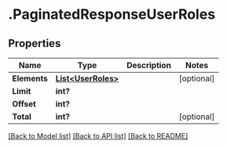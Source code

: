# .PaginatedResponseUserRoles
## Properties

Name | Type | Description | Notes
------------ | ------------- | ------------- | -------------
**Elements** | [**List&lt;UserRoles&gt;**](UserRoles.md) |  | [optional] 
**Limit** | **int?** |  | 
**Offset** | **int?** |  | 
**Total** | **int?** |  | [optional] 

[[Back to Model list]](../README.md#documentation-for-models) [[Back to API list]](../README.md#documentation-for-api-endpoints) [[Back to README]](../README.md)

